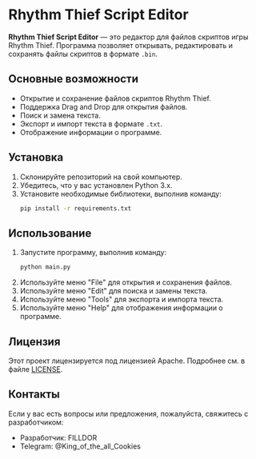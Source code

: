 # Rhythm Thief Script Editor

**Rhythm Thief Script Editor** — это редактор для файлов скриптов игры Rhythm Thief. Программа позволяет открывать, редактировать и сохранять файлы скриптов в формате `.bin`.

## Основные возможности

- Открытие и сохранение файлов скриптов Rhythm Thief.
- Поддержка Drag and Drop для открытия файлов.
- Поиск и замена текста.
- Экспорт и импорт текста в формате `.txt`.
- Отображение информации о программе.

## Установка

1. Склонируйте репозиторий на свой компьютер.
2. Убедитесь, что у вас установлен Python 3.x.
3. Установите необходимые библиотеки, выполнив команду:
   ```bash
   pip install -r requirements.txt
   ```

## Использование

1. Запустите программу, выполнив команду:
   ```bash
   python main.py
   ```
2. Используйте меню "File" для открытия и сохранения файлов.
3. Используйте меню "Edit" для поиска и замены текста.
4. Используйте меню "Tools" для экспорта и импорта текста.
5. Используйте меню "Help" для отображения информации о программе.

## Лицензия

Этот проект лицензируется под лицензией Apache. Подробнее см. в файле [LICENSE](LICENSE).

## Контакты

Если у вас есть вопросы или предложения, пожалуйста, свяжитесь с разработчиком:
- Разработчик: FILLDOR
- Telegram: @King_of_the_all_Cookies
